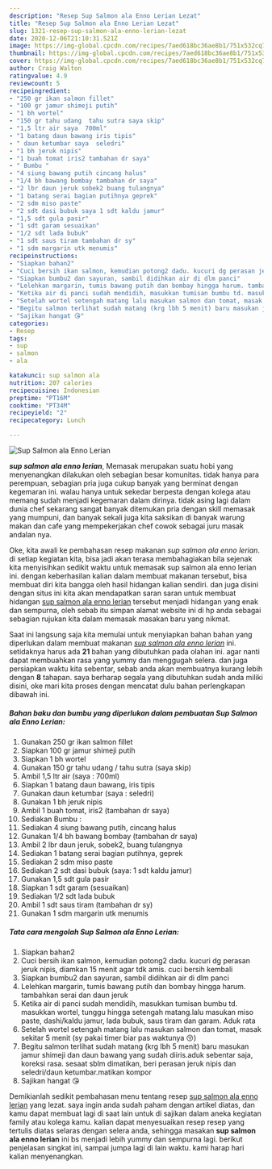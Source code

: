 ```yaml
---
description: "Resep Sup Salmon ala Enno Lerian Lezat"
title: "Resep Sup Salmon ala Enno Lerian Lezat"
slug: 1321-resep-sup-salmon-ala-enno-lerian-lezat
date: 2020-12-06T21:10:31.521Z
image: https://img-global.cpcdn.com/recipes/7aed618bc36ae8b1/751x532cq70/sup-salmon-ala-enno-lerian-foto-resep-utama.jpg
thumbnail: https://img-global.cpcdn.com/recipes/7aed618bc36ae8b1/751x532cq70/sup-salmon-ala-enno-lerian-foto-resep-utama.jpg
cover: https://img-global.cpcdn.com/recipes/7aed618bc36ae8b1/751x532cq70/sup-salmon-ala-enno-lerian-foto-resep-utama.jpg
author: Craig Walton
ratingvalue: 4.9
reviewcount: 5
recipeingredient:
- "250 gr ikan salmon fillet"
- "100 gr jamur shimeji putih"
- "1 bh wortel"
- "150 gr tahu udang  tahu sutra saya skip"
- "1,5 ltr air saya  700ml"
- "1 batang daun bawang iris tipis"
- " daun ketumbar saya  seledri"
- "1 bh jeruk nipis"
- "1 buah tomat iris2 tambahan dr saya"
- " Bumbu "
- "4 siung bawang putih cincang halus"
- "1/4 bh bawang bombay tambahan dr saya"
- "2 lbr daun jeruk sobek2 buang tulangnya"
- "1 batang serai bagian putihnya geprek"
- "2 sdm miso paste"
- "2 sdt dasi bubuk saya 1 sdt kaldu jamur"
- "1,5 sdt gula pasir"
- "1 sdt garam sesuaikan"
- "1/2 sdt lada bubuk"
- "1 sdt saus tiram tambahan dr sy"
- "1 sdm margarin utk menumis"
recipeinstructions:
- "Siapkan bahan2"
- "Cuci bersih ikan salmon, kemudian potong2 dadu. kucuri dg perasan jeruk nipis, diamkan 15 menit agar tdk amis. cuci bersih kembali"
- "Siapkan bumbu2 dan sayuran, sambil didihkan air di dlm panci"
- "Lelehkan margarin, tumis bawang putih dan bombay hingga harum. tambahkan serai dan daun jeruk"
- "Ketika air di panci sudah mendidih, masukkan tumisan bumbu td. masukkan wortel, tunggu hingga setengah matang.lalu masukan miso paste, dashi/kaldu jamur, lada bubuk, saus tiram dan garam. Aduk rata"
- "Setelah wortel setengah matang lalu masukan salmon dan tomat, masak sekitar 5 menit (sy pakai timer biar pas waktunya 😚)"
- "Begitu salmon terlihat sudah matang (krg lbh 5 menit) baru masukan jamur shimeji dan daun bawang yang sudah diiris.aduk sebentar saja, koreksi rasa. sesaat sblm dimatikan, beri perasan jeruk nipis dan seledri/daun ketumbar.matikan kompor"
- "Sajikan hangat 😘"
categories:
- Resep
tags:
- sup
- salmon
- ala

katakunci: sup salmon ala 
nutrition: 207 calories
recipecuisine: Indonesian
preptime: "PT16M"
cooktime: "PT34M"
recipeyield: "2"
recipecategory: Lunch

---
```



![Sup Salmon ala Enno Lerian](https://img-global.cpcdn.com/recipes/7aed618bc36ae8b1/751x532cq70/sup-salmon-ala-enno-lerian-foto-resep-utama.jpg)

<b><i>sup salmon ala enno lerian</i></b>, Memasak merupakan suatu hobi yang menyenangkan dilakukan oleh sebagian besar komunitas. tidak hanya para perempuan, sebagian pria juga cukup banyak yang berminat dengan kegemaran ini. walau hanya untuk sekedar berpesta dengan kolega atau memang sudah menjadi kegemaran dalam dirinya. tidak asing lagi dalam dunia chef sekarang sangat banyak ditemukan pria dengan skill memasak yang mumpuni, dan banyak sekali juga kita saksikan di banyak warung makan dan cafe yang mempekerjakan chef cowok sebagai juru masak andalan nya.

Oke, kita awali ke pembahasan resep makanan <i>sup salmon ala enno lerian</i>. di setiap kegiatan kita, bisa jadi akan terasa membahagiakan bila sejenak kita menyisihkan sedikit waktu untuk memasak sup salmon ala enno lerian ini. dengan keberhasilan kalian dalam membuat makanan tersebut, bisa membuat diri kita bangga oleh hasil hidangan kalian sendiri. dan juga disini dengan situs ini kita akan mendapatkan saran saran untuk membuat hidangan <u>sup salmon ala enno lerian</u> tersebut menjadi hidangan yang enak dan sempurna, oleh sebab itu simpan alamat website ini di hp anda sebagai sebagian rujukan kita dalam memasak masakan baru yang nikmat.




Saat ini langsung saja kita memulai untuk menyiapkan bahan bahan yang diperlukan dalam membuat makanan <u><i>sup salmon ala enno lerian</i></u> ini. setidaknya harus ada <b>21</b> bahan yang dibutuhkan pada olahan ini. agar nanti dapat membuahkan rasa yang yummy dan menggugah selera. dan juga persiapkan waktu kita sebentar, sebab anda akan membuatnya kurang lebih dengan <b>8</b> tahapan. saya berharap segala yang dibutuhkan sudah anda miliki disini, oke mari kita proses dengan mencatat dulu bahan perlengkapan dibawah ini.

<!--inarticleads1-->

##### Bahan baku dan bumbu yang diperlukan dalam pembuatan Sup Salmon ala Enno Lerian:

1. Gunakan 250 gr ikan salmon fillet
1. Siapkan 100 gr jamur shimeji putih
1. Siapkan 1 bh wortel
1. Gunakan 150 gr tahu udang / tahu sutra (saya skip)
1. Ambil 1,5 ltr air (saya : 700ml)
1. Siapkan 1 batang daun bawang, iris tipis
1. Gunakan  daun ketumbar (saya : seledri)
1. Gunakan 1 bh jeruk nipis
1. Ambil 1 buah tomat, iris2 (tambahan dr saya)
1. Sediakan  Bumbu :
1. Sediakan 4 siung bawang putih, cincang halus
1. Gunakan 1/4 bh bawang bombay (tambahan dr saya)
1. Ambil 2 lbr daun jeruk, sobek2, buang tulangnya
1. Sediakan 1 batang serai bagian putihnya, geprek
1. Sediakan 2 sdm miso paste
1. Sediakan 2 sdt dasi bubuk (saya: 1 sdt kaldu jamur)
1. Gunakan 1,5 sdt gula pasir
1. Siapkan 1 sdt garam (sesuaikan)
1. Sediakan 1/2 sdt lada bubuk
1. Ambil 1 sdt saus tiram (tambahan dr sy)
1. Gunakan 1 sdm margarin utk menumis




<!--inarticleads2-->

##### Tata cara mengolah Sup Salmon ala Enno Lerian:

1. Siapkan bahan2
1. Cuci bersih ikan salmon, kemudian potong2 dadu. kucuri dg perasan jeruk nipis, diamkan 15 menit agar tdk amis. cuci bersih kembali
1. Siapkan bumbu2 dan sayuran, sambil didihkan air di dlm panci
1. Lelehkan margarin, tumis bawang putih dan bombay hingga harum. tambahkan serai dan daun jeruk
1. Ketika air di panci sudah mendidih, masukkan tumisan bumbu td. masukkan wortel, tunggu hingga setengah matang.lalu masukan miso paste, dashi/kaldu jamur, lada bubuk, saus tiram dan garam. Aduk rata
1. Setelah wortel setengah matang lalu masukan salmon dan tomat, masak sekitar 5 menit (sy pakai timer biar pas waktunya 😚)
1. Begitu salmon terlihat sudah matang (krg lbh 5 menit) baru masukan jamur shimeji dan daun bawang yang sudah diiris.aduk sebentar saja, koreksi rasa. sesaat sblm dimatikan, beri perasan jeruk nipis dan seledri/daun ketumbar.matikan kompor
1. Sajikan hangat 😘




Demikianlah sedikit pembahasan menu tentang resep <u>sup salmon ala enno lerian</u> yang lezat. saya ingin anda sudah paham dengan artikel diatas, dan kamu dapat membuat lagi di saat lain untuk di sajikan dalam aneka kegiatan family atau kolega kamu. kalian dapat menyesuaikan resep resep yang tertulis diatas selaras dengan selera anda, sehingga masakan <b>sup salmon ala enno lerian</b> ini bs menjadi lebih yummy dan sempurna lagi. berikut penjelasan singkat ini, sampai jumpa lagi di lain waktu. kami harap hari kalian menyenangkan.
